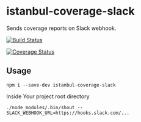 # istanbul-coverage-slack

Sends coverage reports on Slack webhook.

[![Build Status](https://travis-ci.org/exogenesick/istanbul-coverage-shout.svg?branch=master)](https://travis-ci.org/exogenesick/istanbul-coverage-shout)

[![Coverage Status](https://coveralls.io/repos/github/exogenesick/istanbul-coverage-shout/badge.svg?branch=master)](https://coveralls.io/github/exogenesick/istanbul-coverage-shout?branch=master)

## Usage

```npm i --save-dev istanbul-coverage-slack```

Inside Your project root directory

```./node_modules/.bin/shout --SLACK_WEBHOOK_URL=https://hooks.slack.com/...```
